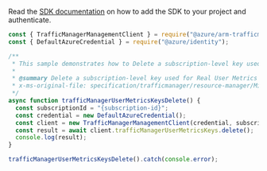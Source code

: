 Read the [SDK documentation](https://github.com/Azure/azure-sdk-for-js/blob/%40azure%2Farm-trafficmanager_6.0.1/sdk/trafficmanager/arm-trafficmanager/README.md) on how to add the SDK to your project and authenticate.

```javascript
const { TrafficManagerManagementClient } = require("@azure/arm-trafficmanager");
const { DefaultAzureCredential } = require("@azure/identity");

/**
 * This sample demonstrates how to Delete a subscription-level key used for Real User Metrics collection.
 *
 * @summary Delete a subscription-level key used for Real User Metrics collection.
 * x-ms-original-file: specification/trafficmanager/resource-manager/Microsoft.Network/stable/2018-08-01/examples/TrafficManagerUserMetricsKeys-DELETE.json
 */
async function trafficManagerUserMetricsKeysDelete() {
  const subscriptionId = "{subscription-id}";
  const credential = new DefaultAzureCredential();
  const client = new TrafficManagerManagementClient(credential, subscriptionId);
  const result = await client.trafficManagerUserMetricsKeys.delete();
  console.log(result);
}

trafficManagerUserMetricsKeysDelete().catch(console.error);
```
